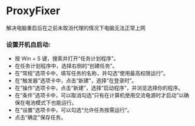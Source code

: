 # ProxyFixer
解决电脑重启后在之前未取消代理的情况下电脑无法正常上网   

### 设置开机自启动:

- 按 Win + S 键，搜索并打开“任务计划程序”。
- 在任务计划程序中，选择右侧的“创建任务”。
- 在“常规”选项卡中，填写任务的名称，并勾选“使用最高权限运行”。
- 在“触发器”选项卡中，点击“新建”，选择“在登录时”。
- 在“操作”选项卡中，点击“新建”，选择“启动程序”，并浏览选择你的程序。
- 在“条件”选项卡中，可以取消勾选“只有在计算机使用交流电源时才启动”以确保在电池模式下也能运行。
- 在“设置”选项卡中，可以勾选“允许任务按需运行”。
- 点击“确定”保存任务。  
